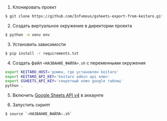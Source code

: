 1. Клонировать проект

```bash
$ git clone https://github.com/Infvmous/gsheets-export-from-keitaro.git
```

2. Создать виртуальное окружение в директории проекта

```bash
$ python -m venv env
```

3. Установить зависимости

```bash
$ pip install -r requirements.txt
```

4. Создать файл `<НАЗВАНИЕ_ФАЙЛА>.sh` с переменными окружения

```bash
export KEITARO_HOST='домен, где установлен keitaro'
export KEITARO_API_KEY='keitaro admin api ключ'
export GSHEETS_API_KEY='секретный ключ google таблиц'
python .
```

5. Включить [Google Sheets API v4](https://developers.google.com/sheets/api/quickstart/python) в аккаунте

6. Запустить скрипт

```bash
$ source `<НАЗВАНИЕ_ФАЙЛА>.sh`
```
